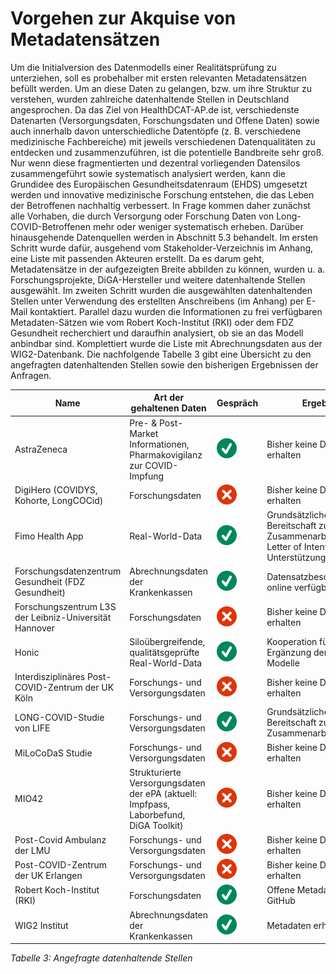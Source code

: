 # Vorgehen zur Akquise von Metadatensätzen
Um die Initialversion des Datenmodells einer Realitätsprüfung zu unterziehen, soll es probehalber mit ersten relevanten Metadatensätzen befüllt werden. Um an diese Daten zu gelangen, bzw. um ihre Struktur zu verstehen, wurden zahlreiche datenhaltende Stellen in Deutschland angesprochen. Da das Ziel von HealthDCAT-AP.de ist, verschiedenste Datenarten (Versorgungsdaten, Forschungsdaten und Offene Daten) sowie auch innerhalb davon unterschiedliche Datentöpfe (z. B. verschiedene medizinische Fachbereiche) mit jeweils verschiedenen Datenqualitäten zu entdecken und zusammenzuführen, ist die potentielle Bandbreite sehr groß. Nur wenn diese fragmentierten und dezentral vorliegenden Datensilos zusammengeführt sowie systematisch analysiert werden, kann die Grundidee des Europäischen Gesundheitsdatenraum (EHDS) umgesetzt werden und innovative medizinische Forschung entstehen, die das Leben der Betroffenen nachhaltig verbessert.
In Frage kommen daher zunächst alle Vorhaben, die durch Versorgung oder Forschung Daten von Long-COVID-Betroffenen mehr oder weniger systematisch erheben. Darüber hinausgehende Datenquellen werden in Abschnitt 5.3 behandelt. 
Im ersten Schritt wurde dafür, ausgehend vom Stakeholder-Verzeichnis im Anhang, eine Liste mit passenden Akteuren erstellt. Da es darum geht, Metadatensätze in der aufgezeigten Breite abbilden zu können, wurden u. a. Forschungsprojekte, DiGA-Hersteller und weitere datenhaltende Stellen ausgewählt. Im zweiten Schritt wurden die ausgewählten datenhaltenden Stellen unter Verwendung des erstellten Anschreibens (im Anhang) per E-Mail kontaktiert.
Parallel dazu wurden die Informationen zu frei verfügbaren Metadaten-Sätzen wie vom Robert Koch-Institut (RKI) oder dem FDZ Gesundheit recherchiert und daraufhin analysiert, ob sie an das Modell anbindbar sind. Komplettiert wurde die Liste mit Abrechnungsdaten aus der WIG2-Datenbank. 
Die nachfolgende Tabelle 3 gibt eine Übersicht zu den angefragten datenhaltenden Stellen sowie den bisherigen Ergebnissen der Anfragen.

|Name |Art der gehaltenen Daten |Gespräch |Ergebnis
|--- |--- |--- |---
|AstraZeneca |Pre- & Post-Market Informationen, Pharmakovigilanz zur COVID-Impfung |![Pfeil](https://github.com/HealthDCAT-AP-de/healthdcat-ap.de/blob/main/images/Pfeil.svg?raw=true) |Bisher keine Daten erhalten
|DigiHero (COVIDYS, Kohorte, LongCOCid) |Forschungsdaten |![Kreuz](https://github.com/HealthDCAT-AP-de/healthdcat-ap.de/blob/main/images/Kreuz.svg?raw=true) |Bisher keine Daten erhalten
|Fimo Health App |Real-World-Data |![Pfeil](https://github.com/HealthDCAT-AP-de/healthdcat-ap.de/blob/main/images/Pfeil.svg?raw=true) |Grundsätzliche Bereitschaft zur Zusammenarbeit sowie Letter of Intent zur Unterstützung
|Forschungsdatenzentrum Gesundheit (FDZ Gesundheit) |Abrechnungsdaten der Krankenkassen |![Pfeil](https://github.com/HealthDCAT-AP-de/healthdcat-ap.de/blob/main/images/Pfeil.svg?raw=true) |Datensatzbeschreibungen online verfügbar
|Forschungszentrum L3S der Leibniz-Universität Hannover |Forschungsdaten |![Kreuz](https://github.com/HealthDCAT-AP-de/healthdcat-ap.de/blob/main/images/Kreuz.svg?raw=true) |Bisher keine Daten erhalten
|Honic |Siloübergreifende, qualitätsgeprüfte Real-World-Data  |![Pfeil](https://github.com/HealthDCAT-AP-de/healthdcat-ap.de/blob/main/images/Pfeil.svg?raw=true) |Kooperation für Ergänzung der jeweiligen Modelle
|Interdisziplinäres Post-COVID-Zentrum der UK Köln |Forschungs- und Versorgungsdaten |![Kreuz](https://github.com/HealthDCAT-AP-de/healthdcat-ap.de/blob/main/images/Kreuz.svg?raw=true) |Bisher keine Daten erhalten
|LONG-COVID-Studie von LIFE |Forschungs- und Versorgungsdaten |![Pfeil](https://github.com/HealthDCAT-AP-de/healthdcat-ap.de/blob/main/images/Pfeil.svg?raw=true) |Grundsätzliche Bereitschaft zur Zusammenarbeit
|MiLoCoDaS Studie |Forschungs- und Versorgungsdaten |![Kreuz](https://github.com/HealthDCAT-AP-de/healthdcat-ap.de/blob/main/images/Kreuz.svg?raw=true) |Bisher keine Daten erhalten
|MIO42 |Strukturierte Versorgungsdaten der ePA (aktuell: Impfpass, Laborbefund, DiGA Toolkit) |![Kreuz](https://github.com/HealthDCAT-AP-de/healthdcat-ap.de/blob/main/images/Kreuz.svg?raw=true) |Bisher keine Daten erhalten
|Post-Covid Ambulanz der LMU |Forschungs- und Versorgungsdaten |![Kreuz](https://github.com/HealthDCAT-AP-de/healthdcat-ap.de/blob/main/images/Kreuz.svg?raw=true) |Bisher keine Daten erhalten
|Post-COVID-Zentrum der UK Erlangen |Forschungs- und Versorgungsdaten |![Kreuz](https://github.com/HealthDCAT-AP-de/healthdcat-ap.de/blob/main/images/Kreuz.svg?raw=true) |Bisher keine Daten erhalten
|Robert Koch-Institut (RKI) |Forschungsdaten |![Pfeil](https://github.com/HealthDCAT-AP-de/healthdcat-ap.de/blob/main/images/Pfeil.svg?raw=true) |Offene Metadaten im GitHub
|WIG2 Institut |Abrechnungsdaten der Krankenkassen |![Pfeil](https://github.com/HealthDCAT-AP-de/healthdcat-ap.de/blob/main/images/Pfeil.svg?raw=true) |Metadaten erhalten

*Tabelle 3: Angefragte datenhaltende Stellen*